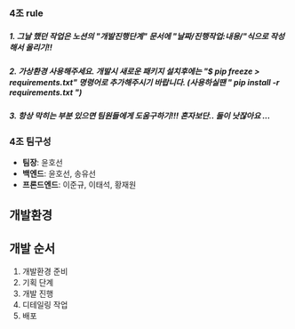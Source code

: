 ### 4조 rule

<h5> 1. 그날 했던 작업은 노션의 "개발진행단계" 문서에 "날짜/진행작업:내용/"식으로 작성해서 올리기!!  </h5>
<h5> 2. 가상환경 사용해주세요. 개발시 새로운 패키지 설치후에는 "$ pip freeze > requirements.txt" 명령어로 추가해주시기 바랍니다. (사용하실땐 " pip install -r requirements.txt ") </h5>
<h5> 3. 항상 막히는 부분 있으면 팀원들에게 도움구하기!!! 혼자보단.. 둘이 낫잖아요 ...</h5>

### 4조 팀구성

- **팀장**: 윤호선
- **백엔드**: 윤호선, 송유선
- **프론드엔드**: 이준규, 이태석, 황재원

## 개발환경

## 개발 순서

1. 개발환경 준비
2. 기획 단계
3. 개발 진행
4. 디테일링 작업
5. 배포
